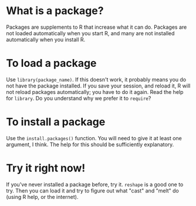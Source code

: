 What is a package?
==================

Packages are supplements to R that increase what it can do. Packages are
not loaded automatically when you start R, and many are not installed
automatically when you install R.

To load a package
=================

Use `library(package_name)`. If this doesn't work, it probably means you
do not have the package installed. If you save your session, and reload
it, R will not reload packages automatically; you have to do it again.
Read the help for `library`. Do you understand why we prefer it to
`require`?

To install a package
====================

Use the `install.packages()` function. You will need to give it at least
one argument, I think. The help for this should be sufficiently
explanatory.

Try it right now!
=================

If you've never installed a package before, try it. `reshape` is a good
one to try. Then you can load it and try to figure out what "cast" and
"melt" do (using R help, or the internet).
